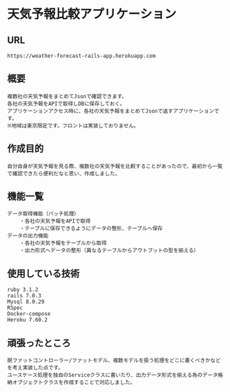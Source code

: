 # 天気予報比較アプリケーション

## URL
    https://weather-forecast-rails-app.herokuapp.com

## 概要
    複数社の天気予報をまとめてJsonで確認できます。
    各社の天気予報をAPIで取得しDBに保存しておく。
    アプリケーションアクセス時に、各社の天気予報をまとめてJsonで返すアプリケーションです。
    ※地域は東京限定です。フロントは実装しておりません。

## 作成目的
    自分自身が天気予報を見る際、複数社の天気予報を比較することがあったので、最初から一覧で確認できたら便利だなと思い、作成しました。

## 機能一覧
    データ取得機能（バッチ処理）
        ・各社の天気予報をAPIで取得
        ・テーブルに保存できるようにデータの整形、テーブルへ保存
    データの出力機能
        ・各社の天気予報をテーブルから取得
        ・出力形式へデータの整形（異なるテーブルからアウトプットの型を揃える）

## 使用している技術
    ruby 3.1.2
    rails 7.0.3
    Mysql 8.0.29
    RSpec
    Docker-compose
    Heroku 7.60.2

## 頑張ったところ
    脱ファットコントローラー/ファットモデル、複数モデルを扱う処理をどこに書くべきかなどを考え実装した点です。
    ユースケース処理を独自のServiceクラスに書いたり、出力データ形式を揃える為のデータ格納オブジェクトクラスを作成することで対応しました。
